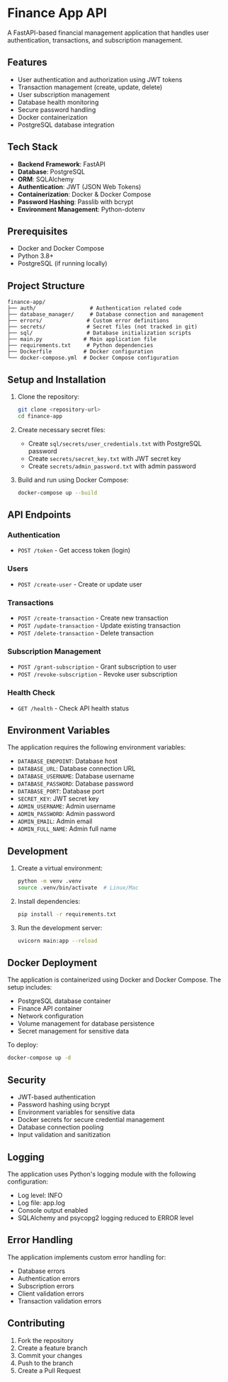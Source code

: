 # Finance App API

A FastAPI-based financial management application that handles user authentication, transactions, and subscription management.

## Features

- User authentication and authorization using JWT tokens
- Transaction management (create, update, delete)
- User subscription management
- Database health monitoring
- Secure password handling
- Docker containerization
- PostgreSQL database integration

## Tech Stack

- **Backend Framework**: FastAPI
- **Database**: PostgreSQL
- **ORM**: SQLAlchemy
- **Authentication**: JWT (JSON Web Tokens)
- **Containerization**: Docker & Docker Compose
- **Password Hashing**: Passlib with bcrypt
- **Environment Management**: Python-dotenv

## Prerequisites

- Docker and Docker Compose
- Python 3.8+
- PostgreSQL (if running locally)

## Project Structure

```
finance-app/
├── auth/                 # Authentication related code
├── database_manager/     # Database connection and management
├── errors/              # Custom error definitions
├── secrets/             # Secret files (not tracked in git)
├── sql/                 # Database initialization scripts
├── main.py             # Main application file
├── requirements.txt     # Python dependencies
├── Dockerfile          # Docker configuration
└── docker-compose.yml  # Docker Compose configuration
```

## Setup and Installation

1. Clone the repository:
   ```bash
   git clone <repository-url>
   cd finance-app
   ```

2. Create necessary secret files:
   - Create `sql/secrets/user_credentials.txt` with PostgreSQL password
   - Create `secrets/secret_key.txt` with JWT secret key
   - Create `secrets/admin_password.txt` with admin password

3. Build and run using Docker Compose:
   ```bash
   docker-compose up --build
   ```

## API Endpoints

### Authentication
- `POST /token` - Get access token (login)

### Users
- `POST /create-user` - Create or update user

### Transactions
- `POST /create-transaction` - Create new transaction
- `POST /update-transaction` - Update existing transaction
- `POST /delete-transaction` - Delete transaction

### Subscription Management
- `POST /grant-subscription` - Grant subscription to user
- `POST /revoke-subscription` - Revoke user subscription

### Health Check
- `GET /health` - Check API health status

## Environment Variables

The application requires the following environment variables:

- `DATABASE_ENDPOINT`: Database host
- `DATABASE_URL`: Database connection URL
- `DATABASE_USERNAME`: Database username
- `DATABASE_PASSWORD`: Database password
- `DATABASE_PORT`: Database port
- `SECRET_KEY`: JWT secret key
- `ADMIN_USERNAME`: Admin username
- `ADMIN_PASSWORD`: Admin password
- `ADMIN_EMAIL`: Admin email
- `ADMIN_FULL_NAME`: Admin full name

## Development

1. Create a virtual environment:
   ```bash
   python -m venv .venv
   source .venv/bin/activate  # Linux/Mac
   ```

2. Install dependencies:
   ```bash
   pip install -r requirements.txt
   ```

3. Run the development server:
   ```bash
   uvicorn main:app --reload
   ```

## Docker Deployment

The application is containerized using Docker and Docker Compose. The setup includes:

- PostgreSQL database container
- Finance API container
- Network configuration
- Volume management for database persistence
- Secret management for sensitive data

To deploy:

```bash
docker-compose up -d
```

## Security

- JWT-based authentication
- Password hashing using bcrypt
- Environment variables for sensitive data
- Docker secrets for secure credential management
- Database connection pooling
- Input validation and sanitization

## Logging

The application uses Python's logging module with the following configuration:
- Log level: INFO
- Log file: app.log
- Console output enabled
- SQLAlchemy and psycopg2 logging reduced to ERROR level

## Error Handling

The application implements custom error handling for:
- Database errors
- Authentication errors
- Subscription errors
- Client validation errors
- Transaction validation errors

## Contributing

1. Fork the repository
2. Create a feature branch
3. Commit your changes
4. Push to the branch
5. Create a Pull Request